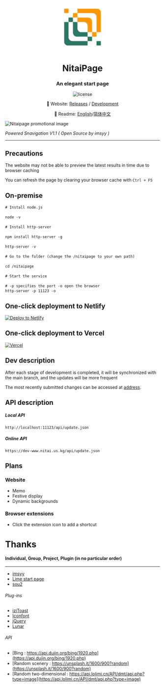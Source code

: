 <div align="center">

<img src="./img/icon/favicon_128.png" width="150" height="150" />

# NitaiPage

### An elegant start page

![license](https://img.shields.io/github/license/nitai9h/nitaipage?color=FF5531)

📢 Website: [Releases](https://www.nitai.us.kg/) / [Development](https://dev-www.nitai.us.kg/)

📖 Readme: [English](./README.md)/[简体中文](./README_zh-cn.md)

</div>

![Nitaipage promotional image](https://nitai-images.pages.dev/nitaipage/%E5%A4%A7%E4%BF%83%E9%94%80%E8%B4%B4.png)

*Powered Snavigation V1.1 ( Open Source by imsyy )*

---

## Precautions

The website may not be able to preview the latest results in time due to browser caching

You can refresh the page by clearing your browser cache with `Ctrl + F5`

## On-premise

```shell
# Install node.js

node -v

# Install http-server

npm install http-server -g

http-server -v

# Go to the folder (change the /nitaipage to your own path)

cd /nitaipage

# Start the service

# -p specifies the port -o open the browser
http-server -p 11123 -o
```

## One-click deployment to Netlify

[![Deploy to Netlify](https://www.netlify.com/img/deploy/button.svg)](https://app.netlify.com/start/deploy?repository=https://github.com/Nitai9h/nitaipage)

## One-click deployment to Vercel

[![Vercel](https://vercel.com/button)](https://vercel.com/import/project?template=https://github.com/Nitai9h/nitaipage)

## Dev description

After each stage of development is completed,
it will be synchronized with the main branch,
and the updates will be more frequent

The most recently submitted changes can be accessed at [address](https://dev-www.nitai.us.kg).

## API description

##### Local API

    http://localhost:11123/api/update.json

##### Online API

    https://dev-www.nitai.us.kg/api/update.json

## Plans

### Website

* Memo
* Festive display
* Dynamic backgrounds

### Browser extensions

* Click the extension icon to add a shortcut 

# Thanks

#### Individual, Group, Project, Plugin (in no particular order)

---

* [imsyy](https://www.imsyy.top/)
* [Lime start page](https://limestart.cn/)
* [sou2](https://github.com/yeetime/sou2/)

###### Plug-ins

* [iziToast](https://izitoast.marcelodolza.com/)
* [Iconfont](https://www.iconfont.cn/)
* [jQuery](https://jquery.com/)
* [Lunar](https://6tail.cn/calendar/api.html)

###### API

* [Bing : https://api.dujin.org/bing/1920.php](https://api.dujin.org/bing/1920.php)
* [Random scenery : https://unsplash.it/1600/900?random](https://unsplash.it/1600/900?random)
* [Random two-dimensional : https://api.lolimi.cn/API/dmt/api.php?type=image](https://api.lolimi.cn/API/dmt/api.php?type=image)
